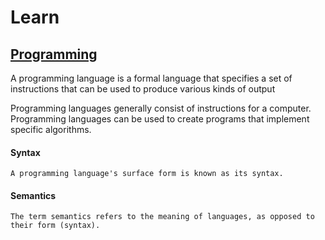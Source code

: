 # Learn

## [Programming](https://en.wikipedia.org/wiki/Programming_language)

A programming language is a formal language that specifies a set of instructions that can be used to produce various kinds of output

Programming languages generally consist of instructions for a computer.
Programming languages can be used to create programs that implement specific algorithms.


#### Syntax
	A programming language's surface form is known as its syntax.


#### Semantics
	The term semantics refers to the meaning of languages, as opposed to their form (syntax).